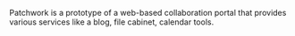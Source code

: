 Patchwork is a prototype of a web-based collaboration portal that provides various services like a blog, file cabinet, calendar tools.
